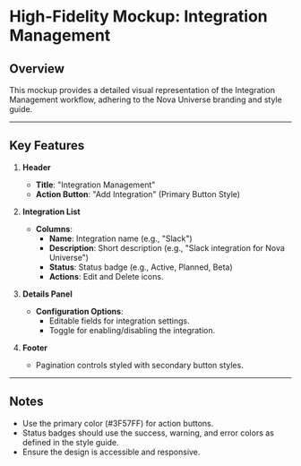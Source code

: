 # High-Fidelity Mockup: Integration Management

## Overview

This mockup provides a detailed visual representation of the Integration Management workflow, adhering to the Nova Universe branding and style guide.

---

## Key Features

1. **Header**
   - **Title**: "Integration Management"
   - **Action Button**: "Add Integration" (Primary Button Style)

2. **Integration List**
   - **Columns**:
     - **Name**: Integration name (e.g., "Slack")
     - **Description**: Short description (e.g., "Slack integration for Nova Universe")
     - **Status**: Status badge (e.g., Active, Planned, Beta)
     - **Actions**: Edit and Delete icons.

3. **Details Panel**
   - **Configuration Options**:
     - Editable fields for integration settings.
     - Toggle for enabling/disabling the integration.

4. **Footer**
   - Pagination controls styled with secondary button styles.

---

## Notes

- Use the primary color (#3F57FF) for action buttons.
- Status badges should use the success, warning, and error colors as defined in the style guide.
- Ensure the design is accessible and responsive.
